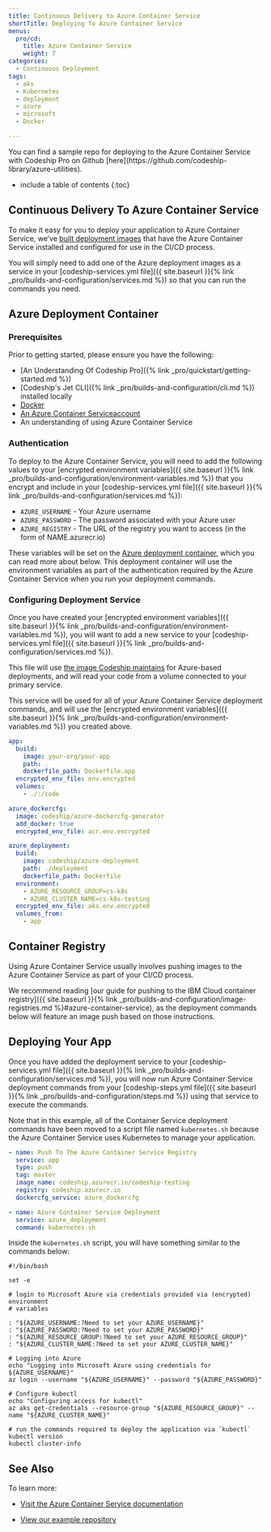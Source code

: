 ```yaml
---
title: Continuous Delivery to Azure Container Service
shortTitle: Deploying To Azure Container Service
menus:
  pro/cd:
    title: Azure Container Service
    weight: 7
categories:
  - Continuous Deployment   
tags:
  - aks
  - Kubernetes
  - deployment
  - azure
  - microsoft
  - Docker

---
```

<div class="info-block">
You can find a sample repo for deploying to the Azure Container Service with Codeship Pro on Github [here](https://github.com/codeship-library/azure-utilities).
</div>

* include a table of contents
{:toc}

## Continuous Delivery To Azure Container Service

To make it easy for you to deploy your application to Azure Container Service, we’ve [built deployment images](https://github.com/codeship-library/azure-utilities) that have the Azure Container Service installed and configured for use in the CI/CD process.

You will simply need to add one of the Azure deployment images as a service in your [codeship-services.yml file]({{ site.baseurl }}{% link _pro/builds-and-configuration/services.md %}) so that you can run the commands you need.

## Azure Deployment Container

### Prerequisites

Prior to getting started, please ensure you have the following:

- [An Understanding Of Codeship Pro]({% link _pro/quickstart/getting-started.md %})
- [Codeship's Jet CLI]({% link _pro/builds-and-configuration/cli.md %}) installed locally
- [Docker](https://www.Docker.com/products/overview)
- [An Azure Container Serviceaccount ](https://azure.microsoft.com/account/)
- An understanding of using Azure Container Service

### Authentication

To deploy to the Azure Container Service, you will need to add the following values to your [encrypted environment variables]({{ site.baseurl }}{% link _pro/builds-and-configuration/environment-variables.md %}) that you encrypt and include in your [codeship-services.yml file]({{ site.baseurl }}{% link _pro/builds-and-configuration/services.md %}):

- `AZURE_USERNAME` - Your Azure username
- `AZURE_PASSWORD` - The password associated with your Azure user
- `AZURE_REGISTRY` - The URL of the registry you want to access (in the form of NAME.azurecr.io)

These variables will be set on the [Azure deployment container](https://github.com/codeship-library/azure-utilities), which you can read more about below. This deployment container will use the environment variables as part of the authentication required by the Azure Container Service when you run your deployment commands.

### Configuring Deployment Service

Once you have created your [encrypted environment variables]({{ site.baseurl }}{% link _pro/builds-and-configuration/environment-variables.md %}), you will want to add a new service to your [codeship-services.yml file]({{ site.baseurl }}{% link _pro/builds-and-configuration/services.md %}).

This file will use [the image Codeship maintains](https://github.com/codeship-library/azure-utilities) for Azure-based deployments, and will read your code from a volume connected to your primary service.

This service will be used for all of your Azure Container Service deployment commands, and will use the [encrypted environment variables]({{ site.baseurl }}{% link _pro/builds-and-configuration/environment-variables.md %}) you created above.

```yaml
app:
  build:
    image: your-org/your-app
    path: .
    dockerfile_path: Dockerfile.app
  encrypted_env_file: env.encrypted
  volumes:
    - ./:/code

azure_dockercfg:
  image: codeship/azure-dockercfg-generator
  add_docker: true
  encrypted_env_file: acr.env.encrypted

azure_deployment:
  build:
    image: codeship/azure-deployment
    path: ./deployment
    dockerfile_path: Dockerfile
  environment:
    - AZURE_RESOURCE_GROUP=cs-k8s
    - AZURE_CLUSTER_NAME=cs-k8s-testing
  encrypted_env_file: aks.env.encrypted
  volumes_from:
    - app
```

## Container Registry

Using Azure Container Service usually involves pushing images to the Azure Container Service as part of your CI/CD process.

We recommend reading [our guide for pushing to the IBM Cloud container registry]({{ site.baseurl }}{% link _pro/builds-and-configuration/image-registries.md %}#azure-container-service), as the deployment commands below will feature an image push based on those instructions.

## Deploying Your App

Once you have added the deployment service to your [codeship-services.yml file]({{ site.baseurl }}{% link _pro/builds-and-configuration/services.md %}), you will now run Azure Container Service deployment commands from your [codeship-steps.yml file]({{ site.baseurl }}{% link _pro/builds-and-configuration/steps.md %}) using that service to execute the commands.

Note that in this example, all of the Container Service deployment commands have been moved to a script file named `kubernetes.sh` because the Azure Container Service uses Kubernetes to manage your application.

```yaml
- name: Push To The Azure Container Service Registry
  service: app
  type: push
  tag: master
  image_name: codeship.azurecr.io/codeship-testing
  registry: codeship.azurecr.io
  dockercfg_service: azure_dockercfg

- name: Azure Container Service Deployment
  service: azure_deployment
  command: kubernetes.sh
```

Inside the `kubernetes.sh` script, you will have something similar to the commands below:

```shell
#!/bin/bash

set -e

# login to Microsoft Azure via credentials provided via (encrypted) environment
# variables

: "${AZURE_USERNAME:?Need to set your AZURE_USERNAME}"
: "${AZURE_PASSWORD:?Need to set your AZURE_PASSWORD}"
: "${AZURE_RESOURCE_GROUP:?Need to set your AZURE_RESOURCE_GROUP}"
: "${AZURE_CLUSTER_NAME:?Need to set your AZURE_CLUSTER_NAME}"

# Logging into Azure
echo "Logging into Microsoft Azure using credentials for ${AZURE_USERNAME}"
az login --username "${AZURE_USERNAME}" --password "${AZURE_PASSWORD}"

# Configure kubectl
echo "Configuring access for kubectl"
az aks get-credentials --resource-group "${AZURE_RESOURCE_GROUP}" --name "${AZURE_CLUSTER_NAME}"

# run the commands required to deploy the application via `kubectl`
kubectl version
kubectl cluster-info
```

## See Also

To learn more:

- [Visit the Azure Container Service documentation](https://docs.microsoft.com/en-us/azure/aks/)

- [View our example repository](https://github.com/codeship-library/azure-utilities)
